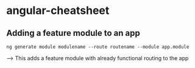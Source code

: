 # angular-cheatsheet

## Adding a feature module to an app
````
ng generate module modulename --route routename --module app.module
````
--> This adds a feature module with already functional routing to the app
